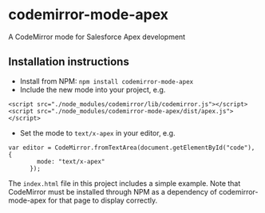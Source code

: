 # codemirror-mode-apex

A CodeMirror mode for Salesforce Apex development

## Installation instructions

+ Install from NPM: `npm install codemirror-mode-apex`
+ Include the new mode into your project, e.g.
```
<script src="./node_modules/codemirror/lib/codemirror.js"></script>
<script src="./node_modules/codemirror-mode-apex/dist/apex.js"></script>
```
+ Set the mode to `text/x-apex` in your editor, e.g.
```
var editor = CodeMirror.fromTextArea(document.getElementById("code"), {
        mode: "text/x-apex"
      });
```
The `index.html` file in this project includes a simple example.  Note that CodeMirror must be installed through NPM as a dependency of codemirror-mode-apex for that page to display correctly.


